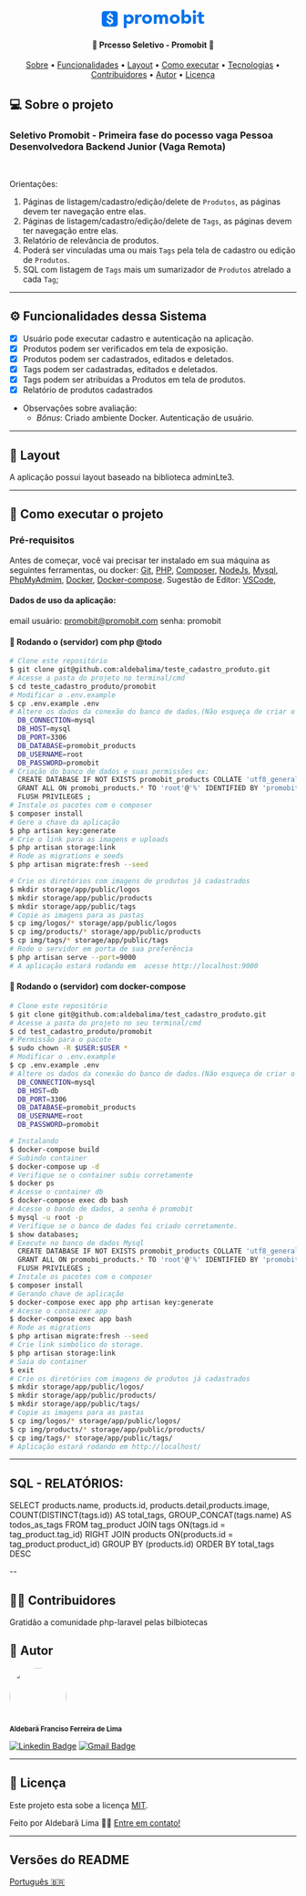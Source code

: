 <h1 align="center">
    <svg xmlns="http://www.w3.org/2000/svg" width="180" height="33" viewBox="0 0 180 33">
    <g fill="none" fill-rule="evenodd">
        <path d="M14.975 14.77c-.96-.372-1.612-.741-1.957-1.108-.357-.402-.543-.928-.516-1.465-.032-.555.141-1.102.486-1.539.326-.375.839-.563 1.538-.563.614-.028 1.203.243 1.582.727.276.369.45.804.507 1.261.093.51.54.88 1.059.874h1.341c.305.005.597-.124.798-.352.202-.229.294-.534.252-.836-.122-.924-.502-1.794-1.099-2.51-.788-.924-1.895-1.49-3.323-1.699V5.046h-1.892v2.492c-1.468.145-2.622.616-3.462 1.44-.855.847-1.313 2.014-1.261 3.216 0 1.436.416 2.525 1.249 3.268.833.742 2.149 1.434 3.948 2.076.707.226 1.358.6 1.91 1.096.376.422.57.974.542 1.538.036.571-.172 1.13-.572 1.539-.461.395-1.06.593-1.665.55-.686.03-1.356-.204-1.874-.655-.371-.371-.603-.86-.655-1.381-.09-.502-.53-.865-1.04-.859H9.505c-.303-.005-.592.121-.794.346-.202.225-.296.527-.259.826.108 1.055.588 2.037 1.354 2.77 1.032.895 2.33 1.427 3.692 1.517v2.252h1.893v-2.292c1.483-.148 2.643-.617 3.48-1.407.837-.79 1.255-1.868 1.255-3.236 0-1.4-.41-2.473-1.23-3.222-.821-.749-2.128-1.466-3.92-2.15z"/>
        <path d="M14.975 14.77c-.96-.372-1.612-.741-1.957-1.108-.357-.402-.543-.928-.516-1.465-.032-.555.141-1.102.486-1.539.326-.375.839-.563 1.538-.563.614-.028 1.203.243 1.582.727.276.369.45.804.507 1.261.093.51.54.88 1.059.874h1.341c.305.005.597-.124.798-.352.202-.229.294-.534.252-.836-.122-.924-.502-1.794-1.099-2.51-.788-.924-1.895-1.49-3.323-1.699V5.046h-1.892v2.492c-1.468.145-2.622.616-3.462 1.44-.855.847-1.313 2.014-1.261 3.216 0 1.436.416 2.525 1.249 3.268.833.742 2.149 1.434 3.948 2.076.707.226 1.358.6 1.91 1.096.376.422.57.974.542 1.538.036.571-.172 1.13-.572 1.539-.461.395-1.06.593-1.665.55-.686.03-1.356-.204-1.874-.655-.371-.371-.603-.86-.655-1.381-.09-.502-.53-.865-1.04-.859H9.505c-.303-.005-.592.121-.794.346-.202.225-.296.527-.259.826.108 1.055.588 2.037 1.354 2.77 1.032.895 2.33 1.427 3.692 1.517v2.252h1.893v-2.292c1.483-.148 2.643-.617 3.48-1.407.837-.79 1.255-1.868 1.255-3.236 0-1.4-.41-2.473-1.23-3.222-.821-.749-2.128-1.466-3.92-2.15z"/>
        <path fill="#0072ED" fill-rule="nonzero" d="M23 2.462H4.948C2.255 2.426.042 4.576 0 7.268v17.578c.037 2.696 2.252 4.851 4.948 4.816H23c2.696.035 4.91-2.12 4.948-4.816V7.268C27.906 4.576 25.692 2.426 23 2.462zm-4.117 20.923c-.837.79-1.997 1.258-3.48 1.406v2.286h-1.892v-2.28c-1.364-.09-2.66-.622-3.693-1.517-.766-.733-1.246-1.714-1.353-2.77-.038-.3.057-.6.258-.825.202-.225.492-.352.794-.347h1.366c.51-.006.95.357 1.04.859.053.522.284 1.01.655 1.381.518.451 1.189.686 1.874.656.606.042 1.204-.155 1.665-.55.4-.41.609-.969.572-1.54.028-.563-.166-1.116-.541-1.538-.558-.488-1.214-.852-1.923-1.068-1.8-.63-3.115-1.32-3.948-2.07-.833-.751-1.25-1.842-1.25-3.274-.05-1.202.407-2.37 1.262-3.216.84-.812 1.994-1.295 3.462-1.44V5.046h1.892V7.56c1.436.205 2.544.771 3.323 1.698.597.717.977 1.587 1.099 2.511.042.302-.05.607-.252.836-.201.228-.493.357-.798.352h-1.347c-.517.002-.96-.366-1.053-.874-.058-.453-.231-.883-.504-1.25-.379-.483-.968-.753-1.582-.725-.7 0-1.212.187-1.538.563-.345.436-.518.983-.486 1.538-.027.537.159 1.063.517 1.465.344.365.995.73 1.953 1.095 1.785.677 3.092 1.395 3.92 2.154.83.76 1.24 1.833 1.231 3.222.008 1.364-.406 2.444-1.243 3.24z"/>
        <path fill="#0072ED" d="M43.265 16.615c-.043 1.074.33 2.122 1.043 2.927.689.75 1.656 1.125 2.901 1.123 1.245-.002 2.213-.377 2.902-1.123.703-.809 1.069-1.856 1.021-2.927.048-1.076-.321-2.13-1.03-2.941-.69-.749-1.657-1.123-2.902-1.123s-2.21.37-2.892 1.11c-.718.812-1.092 1.872-1.043 2.954zm-4.523-8.027h4.523v2.114h.067c.223-.32.481-.613.77-.874.342-.318.72-.594 1.129-.822.44-.249.908-.448 1.394-.594.52-.157 1.062-.236 1.606-.234 1.101-.013 2.194.196 3.212.616.937.392 1.781.977 2.477 1.717.7.76 1.24 1.654 1.588 2.627.382 1.07.572 2.2.56 3.336-.002 1.094-.18 2.18-.526 3.218-.319.985-.806 1.906-1.44 2.723-.618.786-1.395 1.43-2.28 1.893-.943.484-1.99.729-3.05.71-.976.009-1.947-.154-2.867-.48-.877-.31-1.638-.88-2.182-1.633h-.065v9.249h-4.923l.007-23.566zM58.523 8.578h5.062v2.591h.067c.45-.893 1.11-1.664 1.923-2.246.838-.524 1.813-.785 2.8-.748.293 0 .585 0 .877.034.274.021.546.066.813.133v4.553c-.349-.107-.705-.19-1.065-.249-.362-.056-.729-.084-1.095-.083-.785-.035-1.569.102-2.296.4-.531.238-.983.623-1.301 1.11-.32.52-.522 1.105-.591 1.712-.094.726-.139 1.458-.135 2.19v6.742h-5.059V8.578zM75.692 16.45c-.046 1.055.315 2.088 1.01 2.885.672.737 1.618 1.104 2.836 1.102 1.219-.002 2.165-.37 2.837-1.102.696-.796 1.057-1.83 1.01-2.886.047-1.056-.316-2.09-1.013-2.886-.67-.736-1.616-1.104-2.837-1.101-1.22.002-2.166.369-2.837 1.101-.693.797-1.053 1.83-1.006 2.886m-4.806 0c-.018-1.17.21-2.33.67-3.406.431-.987 1.06-1.875 1.847-2.61.803-.734 1.745-1.302 2.77-1.67 2.188-.781 4.58-.781 6.769 0 1.025.366 1.967.934 2.769 1.67.79.733 1.418 1.622 1.846 2.61.461 1.076.69 2.236.674 3.406.017 1.17-.213 2.329-.674 3.403-.428.99-1.057 1.88-1.846 2.613-.802.736-1.744 1.304-2.77 1.67-2.189.777-4.58.777-6.769 0-1.024-.367-1.966-.935-2.769-1.67-.788-.736-1.416-1.625-1.846-2.613-.46-1.074-.689-2.234-.67-3.403M91.495 8.578h4.662v2.191h.065c.171-.336.389-.646.646-.923.295-.321.632-.6 1.003-.83.414-.256.86-.457 1.326-.598.525-.158 1.07-.237 1.618-.233 1.02-.02 2.028.22 2.93.698.874.49 1.554 1.264 1.926 2.194.45-.923 1.16-1.696 2.04-2.225.909-.468 1.922-.696 2.944-.664.922-.029 1.837.16 2.671.55.694.338 1.286.853 1.717 1.493.438.678.745 1.433.905 2.224.188.902.28 1.82.274 2.742v9.538h-4.837V15.32c.018-.678-.144-1.35-.471-1.945-.308-.541-.868-.812-1.668-.812-.484-.015-.965.081-1.406.283-.364.177-.677.445-.908.779-.234.353-.399.748-.486 1.163-.097.458-.146.925-.144 1.394v8.535h-4.871v-8.535c0-.287 0-.64-.031-1.062-.02-.407-.096-.809-.228-1.194-.123-.37-.34-.702-.63-.963-.361-.29-.819-.434-1.28-.4-.53-.019-1.055.106-1.52.36-.377.22-.684.54-.89.923-.213.41-.35.853-.406 1.31-.066.511-.098 1.025-.095 1.54v8.02h-4.856V8.579zM124.33 16.45c-.049 1.055.313 2.09 1.008 2.885.673.737 1.619 1.104 2.837 1.102 1.219-.002 2.164-.37 2.837-1.102.696-.796 1.057-1.83 1.01-2.886.048-1.056-.314-2.09-1.01-2.886-.675-.736-1.62-1.104-2.837-1.101-1.216.002-2.162.369-2.837 1.101-.695.796-1.057 1.83-1.009 2.886m-4.809 0c-.017-1.17.213-2.33.674-3.406.429-.988 1.057-1.876 1.846-2.61.802-.736 1.744-1.304 2.77-1.67 2.188-.781 4.58-.781 6.768 0 1.026.367 1.967.935 2.77 1.67.787.735 1.416 1.623 1.846 2.61.46 1.076.69 2.236.674 3.406.017 1.17-.213 2.329-.674 3.403-.43.988-1.059 1.877-1.846 2.613-.803.735-1.744 1.303-2.77 1.67-2.19.777-4.58.777-6.769 0-1.025-.366-1.967-.934-2.769-1.67-.789-.735-1.417-1.624-1.846-2.613-.461-1.074-.69-2.234-.674-3.403M144.655 16.443c-.045 1.048.323 2.073 1.025 2.852.683.727 1.643 1.09 2.88 1.09 1.237 0 2.196-.363 2.877-1.09.702-.78 1.07-1.804 1.025-2.852.045-1.048-.323-2.073-1.025-2.852-.683-.726-1.642-1.09-2.877-1.09-1.235 0-2.195.364-2.88 1.09-.702.78-1.07 1.804-1.025 2.852zM140.166 0h4.88v10.32h.065c.542-.733 1.292-1.286 2.154-1.585.915-.316 1.877-.473 2.846-.464 1.049-.02 2.087.217 3.024.689.876.449 1.647 1.078 2.262 1.846.63.79 1.114 1.684 1.43 2.643.34 1.007.511 2.064.505 3.126.012 1.104-.175 2.2-.55 3.237-.349.948-.886 1.815-1.579 2.548-.693.723-1.532 1.29-2.461 1.665-1.01.405-2.089.605-3.176.59-.54.004-1.076-.071-1.594-.224-.48-.141-.943-.334-1.381-.576-.398-.218-.77-.482-1.108-.784-.284-.255-.54-.54-.763-.85h-.065v2.05h-4.489V0zM160.308 24.717h4.975V8.665h-4.975v16.052zm-.397-21.105c-.012-.764.294-1.499.843-2.03 1.127-1.125 2.952-1.125 4.08 0 .55.53.856 1.266.846 2.03.01.765-.296 1.5-.846 2.031-1.128 1.124-2.953 1.124-4.08 0-.55-.531-.855-1.266-.843-2.03zM179.692 12.545h-4.307v5.23c-.002.393.02.786.064 1.176.036.326.141.64.308.923.164.269.41.478.701.597.403.154.832.225 1.262.209.344-.006.687-.034 1.028-.083.352-.023.689-.151.966-.37v4.007c-.557.195-1.136.323-1.723.381-.575.064-1.154.096-1.733.096-.77.007-1.539-.08-2.289-.259-.662-.15-1.29-.428-1.846-.818-.528-.377-.951-.882-1.23-1.468-.306-.68-.454-1.42-.431-2.166v-7.455h-3.139V8.683h3.139V4.046h4.923v4.637h4.307v3.862z"/>
    </g>
</svg>
</h1>

<h4 align="center"> 
	🚧  Prcesso Seletivo - Promobit  🚧
</h4>

<p align="center">
 <a href="#-sobre-o-projeto">Sobre</a> •
 <a href="#-funcionalidades">Funcionalidades</a> •
 <a href="#-layout">Layout</a> • 
 <a href="#-como-executar-o-projeto">Como executar</a> • 
 <a href="#-tecnologias">Tecnologias</a> • 
 <a href="#-contribuidores">Contribuidores</a> • 
 <a href="#-autor">Autor</a> • 
 <a href="#user-content--licença">Licença</a>
</p>


## 💻 Sobre o projeto
<h3> Seletivo Promobit - Primeira fase do pocesso vaga Pessoa Desenvolvedora Backend Junior (Vaga Remota)</h3> <br>
<p>Orientações:</p>
 
 1. Páginas de listagem/cadastro/edição/delete de `Produtos`, as páginas devem ter navegação entre elas.
 2. Páginas de listagem/cadastro/edição/delete de `Tags`, as páginas devem ter navegação entre elas.
 3. Relatório de relevância de produtos.
 4. Poderá ser vinculadas uma ou mais `Tags` pela tela de cadastro ou edição de `Produtos`.
 5. SQL com listagem de `Tags` mais um sumarizador de `Produtos` atrelado a cada `Tag`;
---

## ⚙️ Funcionalidades dessa Sistema
 
  - [x] Usuário pode executar cadastro e autenticação na aplicação.
  - [x] Produtos podem ser verificados em tela de exposição.
  - [x] Produtos podem ser cadastrados, editados e deletados.
  - [x] Tags podem ser cadastradas, editados e deletados.
  - [x] Tags podem ser atribuidas a Produtos em tela de produtos.
  - [x] Relatório de produtos cadastrados
 
 - Observações sobre avaliação:
    - *Bônus*: Criado ambiente Docker.
               Autenticação de usuário.
    
---

## 🎨 Layout

A aplicação possui layout baseado na biblioteca adminLte3.

---

## 🚀 Como executar o projeto

### Pré-requisitos

Antes de começar, você vai precisar ter instalado em sua máquina as seguintes ferramentas, ou docker: 
[Git](https://git-scm.com),
[PHP](https://www.php.com.br/instalacao-php-linux),
[Composer](https://getcomposer.org/),
[NodeJs](https://nodejs.org/pt-br/),
[Mysql](https://www.mysql.com/),
[PhpMyAdmim](https://www.phpmyadmin.net/),
[Docker](https://docs.docker.com/engine/install/ubuntu/),
[Docker-compose](https://docs.docker.com/compose/).
Sugestão de Editor: [VSCode](https://code.visualstudio.com/),


#### Dados de uso da aplicação:

email usuário: promobit@promobit.com
senha: promobit

#### 🎲 Rodando o (servidor) com php @todo
```bash
# Clone este repositório
$ git clone git@github.com:aldebalima/teste_cadastro_produto.git
# Acesse a pasta do projeto no terminal/cmd
$ cd teste_cadastro_produto/promobit
# Modificar o .env.example 
$ cp .env.example .env
# Altere os dados da conexão do banco de dados.(Não esqueça de criar o banco de dados em questão no Mysql através do PhpMyAdmin)
  DB_CONNECTION=mysql
  DB_HOST=mysql
  DB_PORT=3306
  DB_DATABASE=promobit_products
  DB_USERNAME=root
  DB_PASSWORD=promobit
# Criação do banco de dados e suas permissões ex:
  CREATE DATABASE IF NOT EXISTS promobit_products COLLATE 'utf8_general_ci' ;
  GRANT ALL ON promobi_products.* TO 'root'@'%' IDENTIFIED BY 'promobit';
  FLUSH PRIVILEGES ;
# Instale os pacotes com o composer
$ composer install
# Gere a chave da aplicação
$ php artisan key:generate
# Crie o link para as imagens e uploads
$ php artisan storage:link
# Rode as migrations e seeds
$ php artisan migrate:fresh --seed

# Crie os diretórios com imagens de produtos já cadastrados
$ mkdir storage/app/public/logos
$ mkdir storage/app/public/products
$ mkdir storage/app/public/tags
# Copie as imagens para as pastas
$ cp img/logos/* storage/app/public/logos
$ cp img/products/* storage/app/public/products
$ cp img/tags/* storage/app/public/tags
# Rode o servidor em porta de sua preferência
$ php artisan serve --port=9000
# A aplicação estará rodando em  acesse http://localhost:9000 
```



#### 🧭  Rodando o (servidor) com docker-compose

```bash
# Clone este repositório
$ git clone git@github.com:aldebalima/test_cadastro_produto.git
# Acesse a pasta do projeto no seu terminal/cmd
$ cd test_cadastro_produto/promobit
# Permissão para o pacote
$ sudo chown -R $USER:$USER *
# Modificar o .env.example 
$ cp .env.example .env
# Altere os dados da conexão do banco de dados.(Não esqueça de criar o banco de dados em questão no Mysql através do PhpMyAdmin)
  DB_CONNECTION=mysql
  DB_HOST=db
  DB_PORT=3306
  DB_DATABASE=promobit_products
  DB_USERNAME=root
  DB_PASSWORD=promobit

# Instalando 
$ docker-compose build
# Subindo container
$ docker-compose up -d
# Verifique se o container subiu corretamente
$ docker ps
# Acesse o container db
$ docker-compose exec db bash
# Acesse o bando de dados, a senha é promobit
$ mysql -u root -p
# Verifique se o banco de dados foi criado corretamente.
$ show databases;
# Execute no banco de dados Mysql
  CREATE DATABASE IF NOT EXISTS promobit_products COLLATE 'utf8_general_ci' ;
  GRANT ALL ON promobi_products.* TO 'root'@'%' IDENTIFIED BY 'promobit';
  FLUSH PRIVILEGES ;
# Instale os pacotes com o composer
$ composer install
# Gerando chave de aplicação
$ docker-compose exec app php artisan key:generate
# Acesse o container app
$ docker-compose exec app bash
# Rode as migrations
$ php artisan migrate:fresh --seed
# Crie link simbólico do storage.
$ php artisan storage:link
# Saia do container
$ exit
# Crie os diretórios com imagens de produtos já cadastrados
$ mkdir storage/app/public/logos/
$ mkdir storage/app/public/products/
$ mkdir storage/app/public/tags/
# Copie as imagens para as pastas
$ cp img/logos/* storage/app/public/logos/
$ cp img/products/* storage/app/public/products/
$ cp img/tags/* storage/app/public/tags/
# Aplicação estará rodando em http://localhost/
```

---
## SQL - RELATÓRIOS:

  SELECT products.name, products.id, products.detail,products.image, COUNT(DISTINCT(tags.id)) AS total_tags,
                  GROUP_CONCAT(tags.name) AS todos_as_tags FROM tag_product
                  JOIN tags ON(tags.id = tag_product.tag_id)
                  RIGHT JOIN products ON(products.id = tag_product.product_id) 
                  GROUP BY (products.id)
                  ORDER BY total_tags DESC



--

## 👨‍💻 Contribuidores

  Gratidão a comunidade php-laravel pelas bilbiotecas

## 🦸 Autor


 <img style="border-radius: 50%;" src="https://avatars.githubusercontent.com/u/57299968?s=52&v=4" width="100px;" alt=""/>
 <br />
 <sub><b>Aldebarã Franciso Ferreira de Lima</b></sub>
 <br />

[![Linkedin Badge](https://img.shields.io/badge/-Aldebara-blue?style=flat-square&logo=Linkedin&logoColor=white&link=https://www.linkedin.com/in/aldebalima/)](https://www.linkedin.com/in/aldebalima/) 
[![Gmail Badge](https://img.shields.io/badge/-aldebalima@gmail.com-c14438?style=flat-square&logo=Gmail&logoColor=white&link=mailto:aldebalima@gmail.com)](mailto:aldebalima@gmail.com)

---

## 📝 Licença

Este projeto esta sobe a licença [MIT](./LICENSE).

Feito por Aldebarã Lima 👋🏽 [Entre em contato!](https://www.linkedin.com/in/aldebalima/)

---

##  Versões do README

[Português 🇧🇷](./README.md)  
